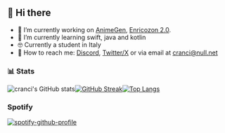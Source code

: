 ## :wave: Hi there

- :telescope: I’m currently working on [AnimeGen](https://github.com/cranci1/AnimeGen/), [Enricozon 2.0](https://github.com/Enricozon-Team/enricozon).
- :seedling: I’m currently learning swift, java and kotlin
- 🤓 Currently a student in Italy
- 📮 How to reach me: [Discord](https://discord.com/users/908762694096654397), [Twitter/X](https://twitter.com/cranci_) or via email at [cranci@null.net](mailto:cranci@null.net)

### :bar_chart: Stats
![cranci's GitHub stats](https://github-readme-stats.vercel.app/api?username=cranci1&show_icons=true&theme=aura_dark)[![GitHub Streak](https://streak-stats.demolab.com?user=cranci1&theme=aura_dark)](https://git.io/streak-stats)[![Top Langs](https://github-readme-stats.vercel.app/api/top-langs/?username=cranci1&theme=aura_dark)](https://github.com/anuraghazra/github-readme-stats)

### Spotify

[![spotify-github-profile](https://spotify-github-profile.vercel.app/api/view?uid=31pmruh3bpkzpxz23vawcpop2ivi&cover_image=true&theme=novatorem&show_offline=true&background_color=121212&interchange=false&bar_color=53b14f&bar_color_cover=false)](https://github.com/kittinan/spotify-github-profile)
